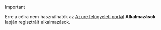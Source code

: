> [!IMPORTANT]
> Erre a célra nem használhatók az [Azure felügyeleti portál](https://manage.windowsazure.com/) **Alkalmazások** lapján regisztrált alkalmazások.
> 
> 



<!--HONumber=Jan17_HO1-->


